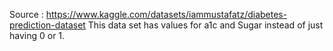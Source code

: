 Source : https://www.kaggle.com/datasets/iammustafatz/diabetes-prediction-dataset
This data set has values for a1c and Sugar instead of just having 0 or 1.
